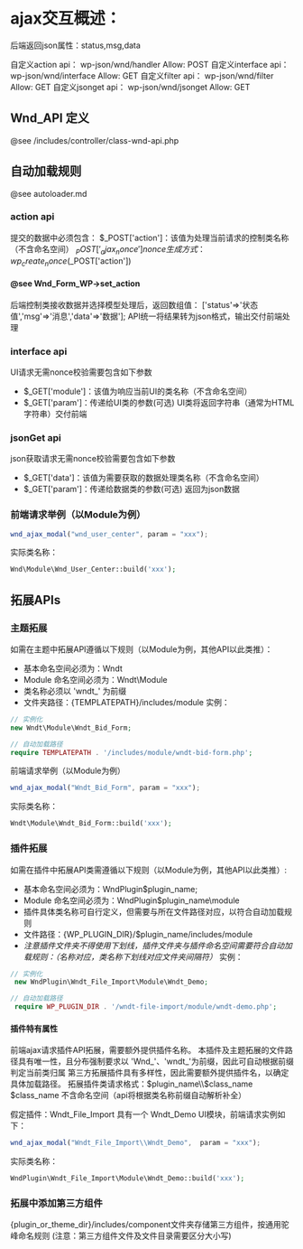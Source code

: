 # ajax交互概述：
后端返回json属性：status,msg,data

自定义action api：		wp-json/wnd/handler 	Allow: POST
自定义interface api：	wp-json/wnd/interface	Allow: GET
自定义filter api：		wp-json/wnd/filter	 	Allow: GET
自定义jsonget api：		wp-json/wnd/jsonget	 	Allow: GET

## Wnd_API 定义 
@see /includes/controller/class-wnd-api.php

## 自动加载规则 
@see autoloader.md

### action api
提交的数据中必须包含：
$_POST['action']：该值为处理当前请求的控制类名称（不含命名空间）
$_POST['_ajax_nonce']
nonce生成方式：wp_create_nonce($_POST['action'])

#### @see Wnd_Form_WP->set_action

后端控制类接收数据并选择模型处理后，返回数组值：
['status'=>'状态值','msg'=>'消息','data'=>'数据'];
API统一将结果转为json格式，输出交付前端处理

### interface api
UI请求无需nonce校验需要包含如下参数
- $_GET['module']：该值为响应当前UI的类名称（不含命名空间）
- $_GET['param']：传递给UI类的参数(可选)
UI类将返回字符串（通常为HTML字符串）交付前端


### jsonGet api
json获取请求无需nonce校验需要包含如下参数
- $_GET['data']：该值为需要获取的数据处理类名称（不含命名空间）
- $_GET['param']：传递给数据类的参数(可选)
返回为json数据

### 前端请求举例（以Module为例）
```JavaScript
wnd_ajax_modal("wnd_user_center", param = "xxx");
```
实际类名称：
```php
Wnd\Module\Wnd_User_Center::build('xxx');
```


## 拓展APIs

### 主题拓展
如需在主题中拓展API遵循以下规则（以Module为例，其他API以此类推）：
- 基本命名空间必须为：Wndt
- Module 命名空间必须为：Wndt\Module
- 类名称必须以 'wndt_' 为前缀
- 文件夹路径：{TEMPLATEPATH}/includes/module
实例：
```php
// 实例化
new Wndt\Module\Wndt_Bid_Form;

// 自动加载路径
require TEMPLATEPATH . '/includes/module/wndt-bid-form.php';
```
前端请求举例（以Module为例）
```JavaScript
wnd_ajax_modal("Wndt_Bid_Form", param = "xxx"); 
```
实际类名称：
```php
Wndt\Module\Wndt_Bid_Form::build('xxx');
```

### 插件拓展
如需在插件中拓展API类需遵循以下规则（以Module为例，其他API以此类推）:
- 基本命名空间必须为：WndPlugin\$plugin_name;
- Module 命名空间必须为：WndPlugin\$plugin_name\module
- 插件具体类名称可自行定义，但需要与所在文件路径对应，以符合自动加载规则 
- 文件路径：{WP_PLUGIN_DIR}/$plugin_name/includes/module
- *注意插件文件夹不得使用下划线，插件文件夹与插件命名空间需要符合自动加载规则：（名称对应，类名称下划线对应文件夹间隔符）*
实例：
```php
// 实例化
 new WndPlugin\Wndt_File_Import\Module\Wndt_Demo;

// 自动加载路径
 require WP_PLUGIN_DIR . '/wndt-file-import/module/wndt-demo.php';
```
#### 插件特有属性
前端ajax请求插件API拓展，需要额外提供插件名称。
本插件及主题拓展的文件路径具有唯一性，且分布强制要求以 'Wnd_'、'wndt_'为前缀，因此可自动根据前缀判定当前类归属
第三方拓展插件具有多样性，因此需要额外提供插件名，以确定具体加载路径。
拓展插件类请求格式：$plugin_name\\$class_name
$class_name 不含命名空间（api将根据类名称前缀自动解析补全）

假定插件：Wndt_File_Import 具有一个 Wndt_Demo UI模块，前端请求实例如下：
```JavaScript
wnd_ajax_modal("Wndt_File_Import\\Wndt_Demo",  param = "xxx");
```
实际类名称：
```php
WndPlugin\Wndt_File_Import\Module\Wndt_Demo::build('xxx');
```
### 拓展中添加第三方组件
{plugin_or_theme_dir}/includes/component文件夹存储第三方组件，按通用驼峰命名规则
(注意：第三方组件文件及文件目录需要区分大小写)
